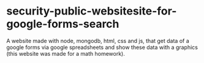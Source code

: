 # security-public-websitesite-for-google-forms-search
A website made with node, mongodb, html, css and js, that get data of a google forms via google spreadsheets and show these data with a graphics (this website was made for a math homework).
